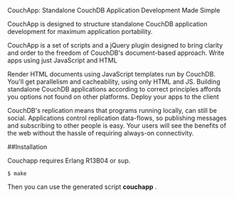 CouchApp: Standalone CouchDB Application Development Made Simple

CouchApp is designed to structure standalone CouchDB application
development for maximum application portability.

CouchApp is a set of scripts and a jQuery plugin designed to bring
clarity and order to the freedom of CouchDB's document-based approach.
Write apps using just JavaScript and HTML

Render HTML documents using JavaScript templates run by CouchDB. You'll
get parallelism and cacheability, using only HTML and JS. Building
standalone CouchDB applications according to correct principles affords
you options not found on other platforms.
Deploy your apps to the client

CouchDB's replication means that programs running locally, can still be
social. Applications control replication data-flows, so publishing
messages and subscribing to other people is easy. Your users will see
the benefits of the web without the hassle of requiring always-on
connectivity.


##Installation

Couchapp requires Erlang R13B04 or sup.

    $ make

Then you can use the generated script **couchapp** .
